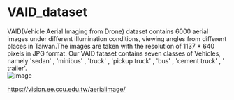 # VAID_dataset
VAID(Vehicle Aerial Imaging from Drone) dataset contains 6000 aerial images under different illumination conditions, viewing angles from different places in Taiwan.The images are taken with the resolution of 1137 * 640 pixels in JPG format. Our VAID fataset contains seven classes of Vehicles, namely 'sedan' , 'minibus' , 'truck' , 'pickup truck' , 'bus' , 'cement truck' , ' trailer'.  
![image](http://github.com/KaiChun-RVL/VAID_dataset/tree/master/images/class.png)

https://vision.ee.ccu.edu.tw/aerialimage/
